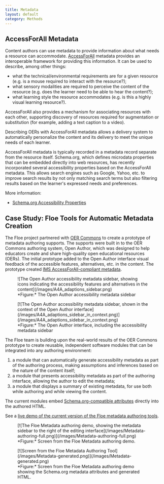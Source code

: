 ```yaml
---
title: Metadata
layout: default
category: Methods
---
```


## AccessForAll Metadata

Content authors can use metadata to provide information about what needs a resource can accommodate. [AccessForAll](/AccessForAll.html) metadata provides an interoperable framework for providing this information. It can be used to describe, among other things:

* what the technical/environmental requirements are for a given resource (e.g. is a mouse required to interact with the resource?);
* what sensory modalities are required to perceive the content of the resource (e.g. does the learner need to be able to hear the content?);
* what learning style the resource accommodates (e.g. is this a highly visual learning resource?).

AccessForAll also provides a mechanism for associating resources with each other, supporting discovery of resources required for augmentation or substitution (for example, adding a text caption to a video).

Describing OERs with AccessForAll metadata allows a delivery system to automatically personalize the content and its delivery to meet the unique needs of each learner.

AccessForAll metadata is typically recorded in a metadata record separate from the resource itself. Schema.org, which defines microdata properties that can be embedded directly into web resources, has recently incorporated several accessibility properties based on the AccessForAll metadata. This allows search engines such as Google, Yahoo, etc. to improve search results by not only matching search terms but also filtering results based on the learner's expressed needs and preferences.

More information:
* [Schema.org Accessibility Properties](/SchemaOrgAccessibilityProperties.html)

## Case Study: Floe Tools for Automatic Metadata Creation

The Floe project partnered with <a href="http://www.oercommons.org/" class="link-external">OER Commons</a> to create a prototype of metadata authoring supports. The supports were built in to the OER Commons authoring system, Open Author, which was designed to help educators create and share high-quality open educational resources (OERs). The initial prototype added to the Open Author interface visual feedback of the accessible features, alternatives, etc. in the content. The prototype created <a href="http://imsglobal.org/accessibility/" class="link-external">IMS AccessForAll-compliant metadata</a>.

<figure>
![The Open Author accessibility metadata sidebar, showing icons indicating the accessibility features and alternatives in the content](/images/A4A_adaptions_sidebar.png)
<figcaption>
*Figure:* The Open Author accessibility metadata sidebar
</figcaption>
</figure>

<figure>
[![The Open Author accessibility metadata sidebar, shown in the context of the Open Author interface](/images/A4A_adaptions_sidebar_in_context.png)](/images/A4A_adaptions_sidebar_in_context.png)
<figcaption>
*Figure:* The Open Author interface, including the accessibility metadata sidebar
</figcaption>
</figure>

The Floe team is building upon the real-world results of the OER Commons prototype to create reusable, independent software modules that can be integrated into any authoring environment:

1. a module that can automatically generate accessibility metadata as part of the authoring process, making assumptions and inferences based on the nature of the content itself;
2. a module that presents accessibility metadata as part of the authoring interface, allowing the author to edit the metadata;
3. a module that displays a summary of existing metadata, for use both while authoring and while viewing the content.

The current modules embed <a href="http://schema.org/" class="link-external">Schema.org-compatible attributes</a> directly into the authored HTML.

See a <a href="http://metadata.floeproject.org/demos/html/" class="link-external">live demo of the current version of the Floe metadata authoring tools</a>.

<figure>
[![The Floe Metadata authoring demo, showing the metadata sidebar to the right of the editing interface](/images/Metadata-authoring-full.png)](/images/Metadata-authoring-full.png)
<figcaption>
*Figure:* Screen from the Floe Metadata authoring demo.
<figcaption>
</figure>

<figure>
[![Screen from the Floe Metadata Authoring Tool](/images/Metadata-generated.png)](/images/Metadata-generated.png)
<figcaption>
*Figure:* Screen from the Floe Metadata authoring demo showing the Schema.org metadata attributes and generated HTML.
</figcaption>
</figure>
